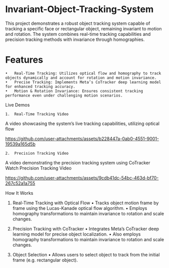 # Invariant-Object-Tracking-System

This project demonstrates a robust object tracking system capable of tracking a specific face or rectangular object, remaining invariant to motion and rotation. The system combines real-time tracking capabilities and precision tracking methods with invariance through homographies.

# Features
	•	Real-Time Tracking: Utilizes optical flow and homography to track objects dynamically and account for rotation and motion invariance.
	•	Precise Tracking: Implements Meta’s CoTracker deep learning model for enhanced tracking accuracy.
	•	Motion & Rotation Invariance: Ensures consistent tracking performance even under challenging motion scenarios.

 Live Demos
 
	1.	Real-Time Tracking Video
A video showcasing the system’s live tracking capabilities, utilizing optical flow



https://github.com/user-attachments/assets/b228447a-0ab0-4551-9001-19539a165d5b


	2.	Precision Tracking Video
A video demonstrating the precision tracking system using CoTracker
Watch Precision Tracking Video

https://github.com/user-attachments/assets/9cdb41dc-54bc-463d-bf70-267c52a1a755



How It Works

1. Real-Time Tracking with Optical Flow
	•	Tracks object motion frame by frame using the Lucas-Kanade optical flow algorithm.
	•	Employs homography transformations to maintain invariance to rotation and scale changes.

2. Precision Tracking with CoTracker
	•	Integrates Meta’s CoTracker deep learning model for precise object localization.
	•	Also employs homography transformations to maintain invariance to rotation and scale changes.

3. Object Selection
	•	Allows users to select object to track from the initial frame (e.g. rectangular object).


